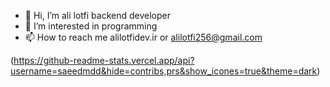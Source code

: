 - 👋 Hi, I’m ali lotfi backend developer 
- 👀 I’m interested in programming 
- 📫 How to reach me alilotfidev.ir or alilotfi256@gmail.com


(https://github-readme-stats.vercel.app/api?username=saeedmdd&hide=contribs,prs&show_icones=true&theme=dark)
